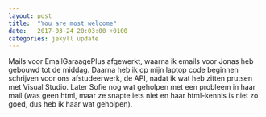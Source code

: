 ```yaml
---
layout: post
title:  "You are most welcome"
date:   2017-03-24 20:03:00 +0100
categories: jekyll update
---
```

Mails voor EmailGaraagePlus afgewerkt, waarna ik emails voor Jonas heb gebouwd tot de middag. Daarna heb ik op mijn laptop code beginnen schrijven voor ons afstudeerwerk, de API, nadat ik wat heb zitten prutsen met Visual Studio. Later Sofie nog wat geholpen met een probleem in haar mail (was geen html, maar ze snapte iets niet en haar html-kennis is niet zo goed, dus heb ik haar wat geholpen).